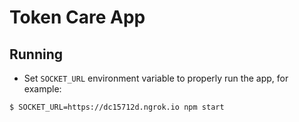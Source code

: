 # Token Care App

## Running
- Set ```SOCKET_URL``` environment variable to properly run the app, for example: 

```$ SOCKET_URL=https://dc15712d.ngrok.io npm start```
